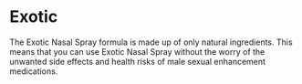 Exotic
======

The Exotic Nasal Spray formula is made up of only natural ingredients. This means that you can use Exotic Nasal Spray without the worry of the unwanted side effects and health risks of male sexual enhancement medications. 
